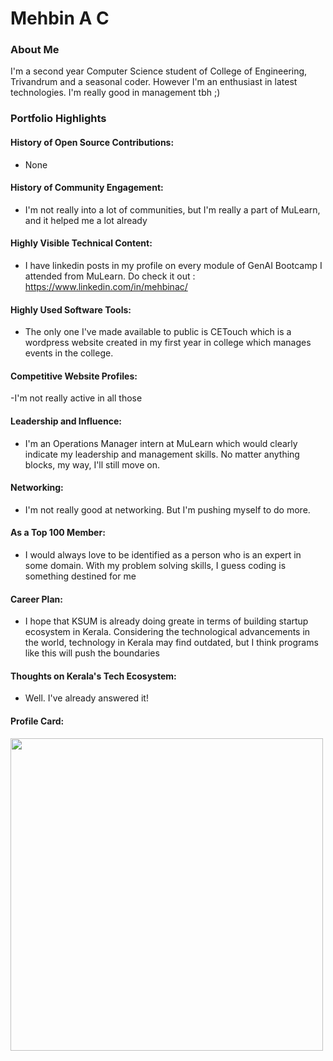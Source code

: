 # Mehbin A C

### About Me

I'm a second year Computer Science student of College of Engineering, Trivandrum and a seasonal coder. However I'm an enthusiast in latest technologies. I'm really good in management tbh ;)


### Portfolio Highlights


#### History of Open Source Contributions:

- None

#### History of Community Engagement:

-  I'm not really into a lot of communities, but I'm really a part of MuLearn, and it helped me a lot already

#### Highly Visible Technical Content:

- I have linkedin posts in my profile on every module of GenAI Bootcamp I attended from MuLearn. Do check it out : https://www.linkedin.com/in/mehbinac/

#### Highly Used Software Tools:

- The only one I've made available to public is CETouch which is a wordpress website created in my first year in college which manages events in the college.

#### Competitive Website Profiles:

-I'm not really active in all those

#### Leadership and Influence:

- I'm an Operations Manager intern at MuLearn which would clearly indicate my leadership and management skills. No matter anything blocks, my way, I'll still move on.

#### Networking:

- I'm not really good at networking. But I'm pushing myself to do more.

#### As a Top 100 Member:

- I would always love to be identified as a person who is an expert in some domain. With my problem solving skills, I guess coding is something destined for me

#### Career Plan:

- I hope that KSUM is already doing greate in terms of building startup ecosystem in Kerala. Considering the technological advancements in the world, technology in Kerala may find outdated, but I think programs like this will push the boundaries

#### Thoughts on Kerala's Tech Ecosystem:

- Well. I've already answered it!
#### Profile Card:

[<img src="https://mulearn.org/embed/rank/mehbinac@mulearn" width="500px" height="500px"></img>](https://app.mulearn.org/profile/mehbinac@mulearn)

